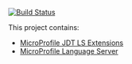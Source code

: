 [![Build Status](https://travis-ci.org/redhat-developer/quarkus-ls.svg?branch=master)](https://travis-ci.org/redhat-developer/quarkus-ls)

This project contains:

 * [MicroProfile JDT LS Extensions](https://github.com/redhat-developer/quarkus-ls/tree/master/microprofile.jdt)
 * [MicroProfile Language Server](https://github.com/redhat-developer/quarkus-ls/tree/master/microprofile.ls)